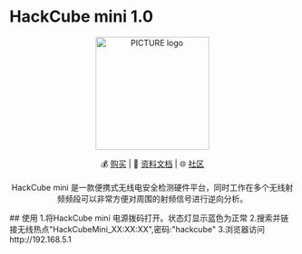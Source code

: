 # HackCube mini  1.0
<p align="center"><img alt="PICTURE logo" src="https://file-temp.oss-cn-beijing.aliyuncs.com/cube.png" width="200"></p>
<p align="center"> 
💰 <a href="https://shop142307030.taobao.com/?spm=a230r.7195193.1997079397.2.8gOnKF">购买</a> | 
📖 <a href="https://github.com/UnicornTeam/hackcube">资料文档</a> | 
🌐  <a href="https://unicorn.360.com/hackcube">社区</a><br>
<br>
HackCube mini 是一款便携式无线电安全检测硬件平台，同时工作在多个无线射频频段可以非常方便对周围的射频信号进行逆向分析。

</p>
##  使用
1.将HackCube mini 电源拨码打开。状态灯显示蓝色为正常
2.搜索并链接无线热点"HackCubeMini_XX:XX:XX",密码:"hackcube"
3.浏览器访问 http://192.168.5.1
